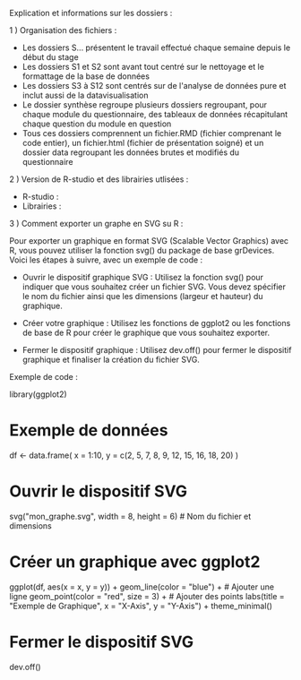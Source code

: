 Explication et informations sur les dossiers : 

1 ) Organisation des fichiers : 
  - Les dossiers S... présentent le travail effectué chaque semaine depuis le début du stage
  - Les dossiers S1 et S2 sont avant tout centré sur le nettoyage et le formattage de la base de données
  - Les dossiers S3 à S12 sont centrés sur de l'analyse de données pure et inclut aussi de la datavisualisation
  - Le dossier synthèse regroupe plusieurs dossiers regroupant, pour chaque module du questionnaire, des tableaux de données récapitulant chaque question du module en question
  - Tous ces dossiers comprennent un fichier.RMD (fichier comprenant le code entier), un fichier.html (fichier de présentation soigné) et un dossier data regroupant les données brutes et modifiés du questionnaire

2 ) Version de R-studio et des librairies utlisées : 
  - R-studio :
  - Librairies :

3 ) Comment exporter un graphe en SVG su R : 

Pour exporter un graphique en format SVG (Scalable Vector Graphics) avec R, vous pouvez utiliser la fonction svg() du package de base grDevices. Voici les étapes à suivre, avec un exemple de code : 

  - Ouvrir le dispositif graphique SVG : Utilisez la fonction svg() pour indiquer que vous souhaitez créer un fichier SVG. Vous devez spécifier le nom du fichier ainsi que les dimensions (largeur et hauteur) du graphique.

  - Créer votre graphique : Utilisez les fonctions de ggplot2 ou les fonctions de base de R pour créer le graphique que vous souhaitez exporter.

  - Fermer le dispositif graphique : Utilisez dev.off() pour fermer le dispositif graphique et finaliser la création du fichier SVG.

Exemple de code : 

library(ggplot2)

# Exemple de données
df <- data.frame(
  x = 1:10,
  y = c(2, 5, 7, 8, 9, 12, 15, 16, 18, 20)
)

# Ouvrir le dispositif SVG
svg("mon_graphe.svg", width = 8, height = 6)  # Nom du fichier et dimensions

# Créer un graphique avec ggplot2
ggplot(df, aes(x = x, y = y)) +
  geom_line(color = "blue") +      # Ajouter une ligne
  geom_point(color = "red", size = 3) +  # Ajouter des points
  labs(title = "Exemple de Graphique", x = "X-Axis", y = "Y-Axis") +
  theme_minimal()

# Fermer le dispositif SVG
dev.off()
